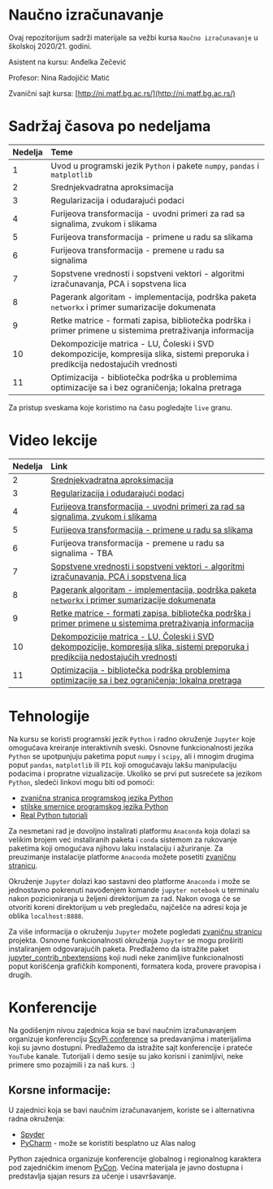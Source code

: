 # Naučno izračunavanje

Ovaj repozitorijum sadrži materijale sa vežbi kursa `Naučno izračunavanje` u školskoj 2020/21. godini.

Asistent na kursu: Anđelka Zečević

Profesor: Nina Radojičić Matić

Zvanični sajt kursa: [http://ni.matf.bg.ac.rs/](http://ni.matf.bg.ac.rs/)

# Sadržaj časova po nedeljama

|Nedelja | Teme |
|:--------|:------|
| 1 | Uvod u programski jezik `Python` i pakete `numpy`, `pandas` i `matplotlib`|
| 2 | Srednjekvadratna aproksimacija |
| 3 | Regularizacija i odudarajući podaci |
| 4 | Furijeova transformacija - uvodni primeri za rad sa signalima, zvukom i slikama |
| 5 | Furijeova transformacija - primene u radu sa slikama |
| 6 | Furijeova transformacija - premene u radu sa signalima |
| 7 | Sopstvene vrednosti i sopstveni vektori - algoritmi izračunavanja, PCA i sopstvena lica |
| 8 | Pagerank algoritam - implementacija, podrška paketa `networkx` i primer sumarizacije dokumenata |
| 9 | Retke matrice - formati zapisa, bibliotečka podrška i primer primene u sistemima pretraživanja informacija |
| 10 | Dekompozicije matrica - LU, Čoleski i SVD dekompozicije, kompresija slika, sistemi preporuka i predikcija nedostajućih vrednosti |
| 11 | Optimizacija - bibliotečka podrška u problemima optimizacije sa i bez ograničenja; lokalna pretraga |


Za pristup sveskama koje koristimo na času pogledajte `live` granu.

# Video lekcije
|Nedelja | Link |
|:--------|:------|
| 2 | [Srednjekvadratna aproksimacija](https://matf.webex.com/matf/ldr.php?RCID=6221d7dcb5e04503b43b68eab964ae30) |
| 3 | [Regularizacija i odudarajući podaci](https://matf.webex.com/matf/ldr.php?RCID=e4a860c0c5fe48efaf93f992b77cff8c)|
| 4 | [Furijeova transformacija - uvodni primeri za rad sa signalima, zvukom i slikama](https://matf.webex.com/matf/ldr.php?RCID=4dc8dd7fe2f447fe9f3fa57e546eff14)|
| 5 | [Furijeova transformacija - primene u radu sa slikama](https://matf.webex.com/matf/ldr.php?RCID=3a231c920d994078af2f69147f3ec3c9)|
| 6 | Furijeova transformacija - premene u radu sa signalima - TBA |
| 7 | [Sopstvene vrednosti i sopstveni vektori - algoritmi izračunavanja, PCA i sopstvena lica](https://matf.webex.com/matf/ldr.php?RCID=8a2a872070844f0bb779a0bc156aab92) |
| 8 | [Pagerank algoritam - implementacija, podrška paketa `networkx` i primer sumarizacije dokumenata](https://matf.webex.com/matf/ldr.php?RCID=fcaaec270b6e42329850ba38d798fe00) |
| 9 | [Retke matrice - formati zapisa, bibliotečka podrška i primer primene u sistemima pretraživanja informacija](https://matf.webex.com/matf/ldr.php?RCID=8d6aa68dd2254dd2a1429362437de841) |
| 10 | [Dekompozicije matrica - LU, Čoleski i SVD dekompozicije, kompresija slika, sistemi preporuka i predikcija nedostajućih vrednosti](https://matf.webex.com/matf/ldr.php?RCID=02aa5e1dcbb7405ba981b9452af0d694)|
| 11 | [Optimizacija - bibliotečka podrška problemima optimizacije sa i bez ograničenja; lokalna pretraga](https://matf.webex.com/matf/ldr.php?RCID=0ce39c09ace94fbcb4d43aad5dab1220) |


# Tehnologije

Na kursu se koristi programski jezik `Python` i radno okruženje `Jupyter` koje omogućava kreiranje interaktivnih sveski. Osnovne funkcionalnosti jezika `Python` se upotpunjuju paketima poput `numpy` i `scipy`, ali i mnogim drugima poput `pandas`, `matplotlib` ili `PIL` koji omogućavaju lakšu manipulaciju podacima i propratne vizualizacije. Ukoliko se prvi put susrećete sa jezikom `Python`, sledeći linkovi mogu biti od pomoći:
- [zvanična stranica programskog jezika Python](https://www.python.org/)
- [stilske smernice programskog jezika Python](https://www.python.org/dev/peps/pep-0008/)
- [Real Python tutoriali](https://realpython.com/)

Za nesmetani rad je dovoljno instalirati platformu `Anaconda` koja dolazi sa velikim brojem već instaliranih paketa i `conda` sistemom za rukovanje paketima koji omogućava njihovu laku instalaciju i ažuriranje. Za preuzimanje instalacije platforme `Anaconda` možete posetiti [zvaničnu stranicu](https://www.anaconda.com/products/individual). 

Okruženje `Jupyter` dolazi kao sastavni deo platforme `Anaconda` i može se jednostavno pokrenuti navođenjem komande `jupyter notebook` u terminalu nakon pozicioniranja u željeni direktorijum za rad. Nakon ovoga će se otvoriti koreni direktorijum u veb pregledaču, najčešće na adresi koja je oblika `localhost:8888`.

Za više informacija o okruženju `Jupyter` možete pogledati [zvaničnu stranicu](https://jupyter.org/) projekta. Osnovne funkcionalnosti okruženja `Jupyter` se mogu proširiti instaliranjem odgovarajućih paketa. Predlažemo da istražite paket [jupyter_contrib_nbextensions](https://jupyter-contrib-nbextensions.readthedocs.io/en/latest/index.html) koji nudi neke zanimljive funkcionalnosti poput korišćenja grafičkih komponenti, formatera koda, provere pravopisa i drugih.

# Konferencije

Na godišenjm nivou zajednica koja se bavi naučnim izračunavanjem organizuje konferenciju [ScyPi conference](https://conference.scipy.org/) sa predavanjima i materijalima koji su javno dostupni. Predlažemo da istražite sajt konferencije i prateće `YouTube` kanale. Tutorijali i demo sesije su jako korisni i zanimljivi, neke primere smo pozajmili i za naš kurs. :)   

## Korsne informacije: 
U zajednici koja se bavi naučnim izračunavanjem, koriste se i alternativna radna okruženja:
- [Spyder](https://github.com/spyder-ide/spyder)
- [PyCharm](https://www.jetbrains.com/pycharm/) - može se koristiti besplatno uz Alas nalog

Python zajednica organizuje konferencije globalnog i regionalnog karaktera pod zajedničkim imenom [PyCon](https://pycon.org/). Većina materijala je javno dostupna i predstavlja sjajan resurs za učenje i usavršavanje.